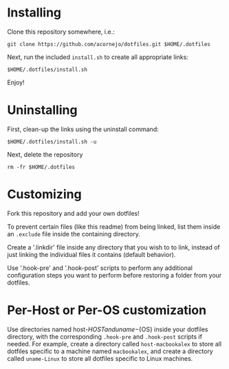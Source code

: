 # Installing

Clone this repository somewhere, i.e.:

    git clone https://github.com/acornejo/dotfiles.git $HOME/.dotfiles

Next, run the included `install.sh` to create all appropriate links:

    $HOME/.dotfiles/install.sh

Enjoy!

# Uninstalling

First, clean-up the links using the uninstall command:

    $HOME/.dotfiles/install.sh -u

Next, delete the repository

    rm -fr $HOME/.dotfiles

# Customizing

Fork this repository and add your own dotfiles!

To prevent certain files (like this readme) from being linked, list them
inside an `.exclude` file inside the containing directory.

Create a '.linkdir' file inside any directory that you wish to to link,
instead of just linking the individual files it contains (default
behavior).

Use '.hook-pre' and '.hook-post' scripts to perform any additional
configuration steps you want to perform before restoring a folder from
your dotfiles.

# Per-Host or Per-OS customization

Use directories named host-${HOST} and uname-${OS} inside your dotfiles
directory, with the corresponding `.hook-pre` and `.hook-post` scripts
if needed. For example, create a directory called `host-macbookalex` to
store all dotfiles specific to a machine named `macbookalex`, and create
a directory called `uname-Linux` to store all dotfiles specific to Linux
machines.
